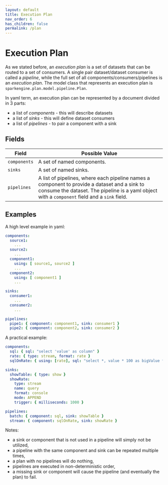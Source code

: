 ```yaml
---
layout: default
title: Execution Plan
nav_order: 6
has_children: false
permalink: /plan
---
```


# Execution Plan

As we stated before, an _execution plan_ is a set of datasets that can be routed to a set of consumers.
A single pair dataset/dataset consumer is called a _pipeline_, while the full set of all components/consumers/pipelines is an _execution plan_.
The model class that represents an execution plan is `sparkengine.plan.model.pipeline.Plan`.

In yaml term, an execution plan can be represented by a document divided in 3 parts:

* a list of _components_ - this will describe datasets
* a list of _sinks_ - this will define dataset consumers
* a list of _pipelines_ - to pair a component with a sink

## Fields

| Field | Possible Value |
| ----- | -------------- |
| `components` | A set of named components. |
| `sinks` | A set of named sinks.  |
| `pipelines` | A list of pipelines, where each pipeline names a component to provide a dataset and a sink to consume the dataset. The pipeline is a yaml object with a `component` field and a `sink` field. |

## Examples

A high level example in yaml:

```yaml
components:
  source1:
    ...
  source2:
    ...
  component1:
    using: [ source1, source2 ]
    ...    
  component2:
    using: [ component1 ]
    ...

sinks:
  consumer1:
    ...
  consumer2:
    ...

pipelines:
  pipe1: { component: component1, sink: consumer1 }
  pipe2: { component: component2, sink: consumer2 }
```

A practical example:

```yaml
components:
  sql: { sql: "select 'value' as column" }
  rate: { type: stream, format: rate }
  sqlOnRate: { using: [rate], sql: "select *, value * 100 as bigValue from rate" }

sinks:
  showTable: { type: show }
  showRate: 
    type: stream
    name: query
    format: console
    mode: APPEND
    trigger: { milliseconds: 1000 }

pipelines:
  batch: { component: sql, sink: showTable }
  stream: { component: sqlOnRate, sink: showRate }
```

Notes:

* a sink or component that is not used in a pipeline will simply not be utilized,
* a pipeline with the same component and sink can be repeated multiple times,
* a plan with no pipelines will do nothing,
* pipelines are executed in non-deterministic order,
* a missing sink or component will cause the pipeline (and eventually the plan) to fail.

